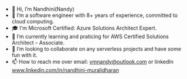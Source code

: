 - 👋 Hi, I’m Nandhini(Nandy)
- 👀 I’m a software engineer with 8+ years of experience, committed to cloud computing.
- 🎓 I'm Microsoft Certified: Azure Solutions Architect Expert. 
- 🌱 I’m currently learning and praticing for AWS Certified Solutions Architect – Associate.  
- 💞️ I’m looking to collaborate on any serverless projects and have some fun with it.
- 📫 How to reach me over email: vmnandy@outlook.com or linkedIn www.linkedin.com/in/nandhini-muralidharan


<!---
nandyandcs/nandyandcs is a ✨ special ✨ repository because its `README.md` (this file) appears on your GitHub profile.
You can click the Preview link to take a look at your changes.
--->
